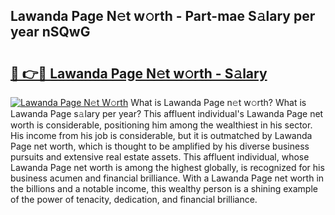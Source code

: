 ## Lawanda Page N𝚎t w𝚘rth - Part-mae S𝚊lary per year nSQwG

# <h2><a href="http://gc2jq7y.nevu.top/?p=Lawanda+Page">🔗 👉🔴 Lawanda Page N𝚎t w𝚘rth - S𝚊lary</a></h2>

[![Lawanda Page N𝚎t W𝚘rth](https://i.imgur.com/Oavwk0R.jpeg)](http://gc2jq7y.nevu.top/?p=Lawanda+Page)
What is Lawanda Page n𝚎t w𝚘rth? What is Lawanda Page s𝚊lary per year?
This affluent individual's Lawanda Page net worth is considerable, positioning him among the wealthiest in his sector. His income from his job is considerable, but it is outmatched by Lawanda Page net worth, which is thought to be amplified by his diverse business pursuits and extensive real estate assets. This affluent individual, whose Lawanda Page net worth is among the highest globally, is recognized for his business acumen and financial brilliance. With a Lawanda Page net worth in the billions and a notable income, this wealthy person is a shining example of the power of tenacity, dedication, and financial brilliance.
